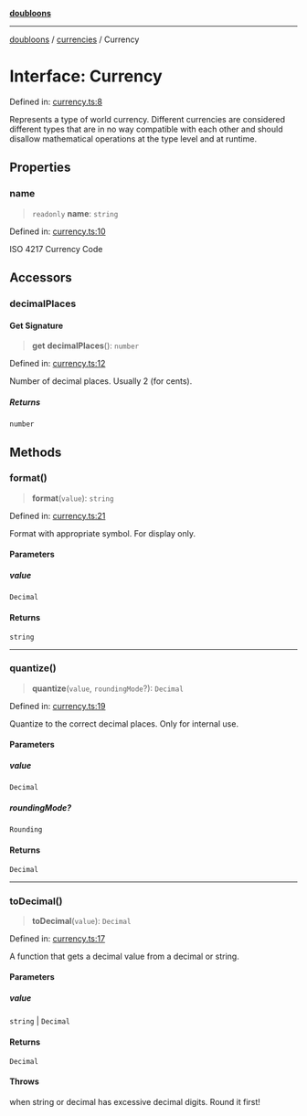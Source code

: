 [**doubloons**](../../../../README.md)

***

[doubloons](../../../../globals.md) / [currencies](../README.md) / Currency

# Interface: Currency

Defined in: [currency.ts:8](https://github.com/HitchPin/doubloon-ts/blob/d49b165a826cc7fe919f1929c5f92a4cf52ed6f4/src/currency.ts#L8)

Represents a type of world currency. Different currencies are considered
different types that are in no way compatible with each other and should
disallow mathematical operations at the type level and at runtime.

## Properties

### name

> `readonly` **name**: `string`

Defined in: [currency.ts:10](https://github.com/HitchPin/doubloon-ts/blob/d49b165a826cc7fe919f1929c5f92a4cf52ed6f4/src/currency.ts#L10)

ISO 4217 Currency Code

## Accessors

### decimalPlaces

#### Get Signature

> **get** **decimalPlaces**(): `number`

Defined in: [currency.ts:12](https://github.com/HitchPin/doubloon-ts/blob/d49b165a826cc7fe919f1929c5f92a4cf52ed6f4/src/currency.ts#L12)

Number of decimal places. Usually 2 (for cents).

##### Returns

`number`

## Methods

### format()

> **format**(`value`): `string`

Defined in: [currency.ts:21](https://github.com/HitchPin/doubloon-ts/blob/d49b165a826cc7fe919f1929c5f92a4cf52ed6f4/src/currency.ts#L21)

Format with appropriate symbol. For display only.

#### Parameters

##### value

`Decimal`

#### Returns

`string`

***

### quantize()

> **quantize**(`value`, `roundingMode`?): `Decimal`

Defined in: [currency.ts:19](https://github.com/HitchPin/doubloon-ts/blob/d49b165a826cc7fe919f1929c5f92a4cf52ed6f4/src/currency.ts#L19)

Quantize to the correct decimal places. Only for internal use.

#### Parameters

##### value

`Decimal`

##### roundingMode?

`Rounding`

#### Returns

`Decimal`

***

### toDecimal()

> **toDecimal**(`value`): `Decimal`

Defined in: [currency.ts:17](https://github.com/HitchPin/doubloon-ts/blob/d49b165a826cc7fe919f1929c5f92a4cf52ed6f4/src/currency.ts#L17)

A function that gets a decimal value from a decimal or string.

#### Parameters

##### value

`string` | `Decimal`

#### Returns

`Decimal`

#### Throws

when string or decimal has excessive decimal digits. Round it first!
